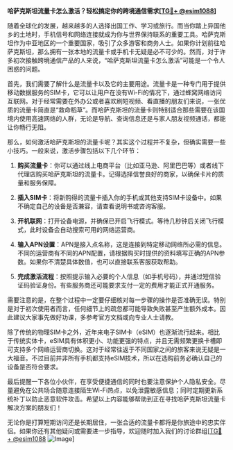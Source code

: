 **哈萨克斯坦流量卡怎么激活？轻松搞定你的跨境通信需求[[TG💪+ @esim1088](https://t.me/s/esim1088)]**

随着全球化的发展，越来越多的人选择出国工作、学习或旅行。而当你踏上异国他乡的土地时，手机信号和网络连接就成为你与世界保持联系的重要工具。哈萨克斯坦作为中亚地区的一个重要国家，吸引了众多游客和商务人士。如果你计划前往哈萨克斯坦，那么拥有一张本地的流量卡或手机卡无疑是必不可少的。然而，对于许多初次接触跨境通信产品的人来说，“哈萨克斯坦流量卡怎么激活”可能是一个令人困惑的问题。

首先，我们需要了解什么是流量卡以及它的主要用途。流量卡是一种专门用于提供移动数据服务的SIM卡，它可以让用户在没有Wi-Fi的情况下，通过蜂窝网络访问互联网。对于经常需要在外办公或者喜欢刷短视频、看直播的朋友们来说，一张优质的流量卡简直是“救命稻草”。而哈萨克斯坦的流量卡则特别适合那些需要在该国境内使用高速网络的人群，无论是导航、查询信息还是与家人朋友视频通话，都能让你畅行无阻。

那么，如何激活哈萨克斯坦的流量卡呢？其实这个过程并不复杂，但确实需要一些小技巧。一般来说，激活步骤包括以下几个环节：

1. **购买流量卡**：你可以通过线上电商平台（比如亚马逊、阿里巴巴等）或者线下代理店购买哈萨克斯坦的流量卡。记得选择信誉良好的商家，以确保卡片的质量和服务保障。

2. **插入SIM卡**：将新购得的流量卡插入你的手机或其他支持SIM卡设备中。如果不确定自己的设备是否兼容，请查看说明书或咨询客服。

3. **开机联网**：打开设备电源，并确保已开启飞行模式。等待几秒钟后关闭飞行模式，此时设备会自动搜索可用的网络运营商。

4. **输入APN设置**：APN是接入点名称，这是连接到特定移动网络所必需的信息。不同的运营商有不同的APN配置，请根据购买时提供的资料填写正确的APN参数。如果你不清楚具体数值，也可以直接联系客服获取帮助。

5. **完成激活流程**：按照提示输入必要的个人信息（如手机号码），并通过短信验证码验证身份。有些服务商还可能要求支付一定的费用才能正式开通服务。

需要注意的是，在整个过程中一定要仔细核对每一步骤的操作是否准确无误。特别是对于初次使用者而言，任何细节上的疏忽都可能导致失败甚至产生额外成本。因此建议大家事先做好功课，多参考官方文档或向专业人士请教。

除了传统的物理SIM卡之外，近年来电子SIM卡（eSIM）也逐渐流行起来。相比于传统实体卡，eSIM具有体积更小、功能更强的特点，并且无需频繁更换卡槽即可支持多个网络运营商切换。这对于经常往返于不同国家之间的旅客来说无疑是一大福音。不过目前并非所有手机都支持eSIM技术，所以在选购前务必确认自己的设备是否符合要求。

最后提醒一下各位小伙伴，在享受便捷通信的同时也要注意保护个人隐私安全。尽量避免在公共场合随意连接陌生Wi-Fi热点，以免泄露敏感信息；同时定期更新系统补丁以防止恶意软件攻击。希望以上内容能够帮助到正在寻找哈萨克斯坦流量卡解决方案的朋友们！

无论你是打算短期访问还是长期居住，一张合适的流量卡都将是你旅途中的忠实伴侣。如果你还有其他疑问或需要进一步指导，欢迎随时加入我们的讨论群组[[TG💪+ @esim1088](https://t.me/s/esim1088) ![Image](https://i.postimg.cc/4NQfJmqS/Snipaste-2025-05-13-00-14-12.png)]